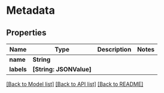 # Metadata

## Properties
Name | Type | Description | Notes
------------ | ------------- | ------------- | -------------
**name** | **String** |  | 
**labels** | **[String: JSONValue]** |  | 

[[Back to Model list]](../README.md#documentation-for-models) [[Back to API list]](../README.md#documentation-for-api-endpoints) [[Back to README]](../README.md)


